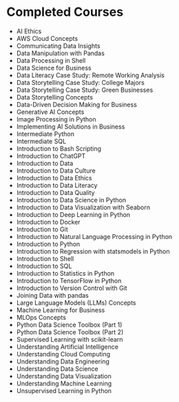 
# Completed Courses

- AI Ethics
- AWS Cloud Concepts
- Communicating Data Insights
- Data Manipulation with Pandas
- Data Processing in Shell
- Data Science for Business
- Data Literacy Case Study: Remote Working Analysis
- Data Storytelling Case Study: College Majors
- Data Storytelling Case Study: Green Businesses
- Data Storytelling Concepts
- Data-Driven Decision Making for Business
- Generative AI Concepts
- Image Processing in Python
- Implementing AI Solutions in Business
- Intermediate Python
- Intermediate SQL
- Introduction to Bash Scripting
- Introduction to ChatGPT
- Introduction to Data
- Introduction to Data Culture
- Introduction to Data Ethics
- Introduction to Data Literacy
- Introduction to Data Quality
- Introduction to Data Science in Python
- Introduction to Data Visualization with Seaborn
- Introduction to Deep Learning in Python
- Introduction to Docker
- Introduction to Git
- Introduction to Natural Language Processing in Python
- Introduction to Python
- Introduction to Regression with statsmodels in Python
- Introduction to Shell
- Introduction to SQL
- Introduction to Statistics in Python
- Introduction to TensorFlow in Python
- Introduction to Version Control with Git
- Joining Data with pandas
- Large Language Models (LLMs) Concepts
- Machine Learning for Business
- MLOps Concepts
- Python Data Science Toolbox (Part 1)
- Python Data Science Toolbox (Part 2)
- Supervised Learning with scikit-learn
- Understanding Artificial Intelligence
- Understanding Cloud Computing
- Understanding Data Engineering
- Understanding Data Science
- Understanding Data Visualization
- Understanding Machine Learning
- Unsupervised Learning in Python

